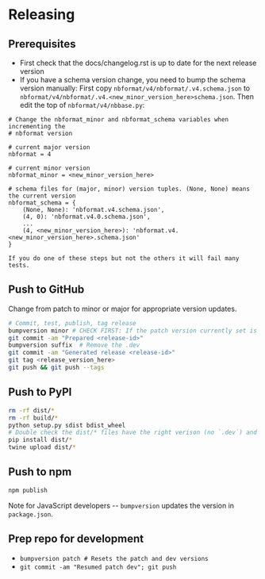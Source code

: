 # Releasing

## Prerequisites

- First check that the docs/changelog.rst is up to date for the next release version
- If you have a schema version change, you need to bump the schema version manually:
    First copy `nbformat/v4/nbformat/.v4.schema.json` to `nbformat/v4/nbformat/.v4.<new_minor_version_here>schema.json`.
    Then edit the top of `nbformat/v4/nbbase.py`:

```
# Change the nbformat_minor and nbformat_schema variables when incrementing the
# nbformat version

# current major version
nbformat = 4

# current minor version
nbformat_minor = <new_minor_version_here>

# schema files for (major, minor) version tuples. (None, None) means the current version
nbformat_schema = {
    (None, None): 'nbformat.v4.schema.json',
    (4, 0): 'nbformat.v4.0.schema.json',
    ...
    (4, <new_minor_version_here>): 'nbformat.v4.<new_minor_version_here>.schema.json'
}
```

    If you do one of these steps but not the others it will fail many tests.

## Push to GitHub

Change from patch to minor or major for appropriate version updates.

```bash
# Commit, test, publish, tag release
bumpversion minor # CHECK FIRST: If the patch version currently set is not sufficient
git commit -am "Prepared <release-id>"
bumpversion suffix  # Remove the .dev
git commit -am "Generated release <release-id>"
git tag <release_version_here>
git push && git push --tags
```

## Push to PyPI

```bash
rm -rf dist/*
rm -rf build/*
python setup.py sdist bdist_wheel
# Double check the dist/* files have the right verison (no `.dev`) and install the wheel to ensure it's good
pip install dist/*
twine upload dist/*
```

## Push to npm

```bash
npm publish
```

Note for JavaScript developers -- `bumpversion` updates the version in `package.json`.

## Prep repo for development

- `bumpversion patch # Resets the patch and dev versions`
- `git commit -am "Resumed patch dev"; git push`
